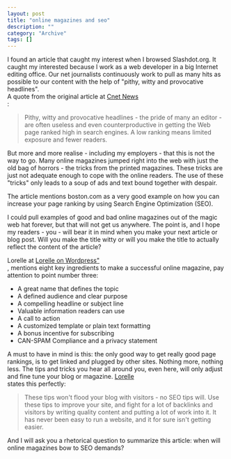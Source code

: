 ```yaml
--- 
layout: post 
title: "online magazines and seo"
description: ""
category: "Archive"
tags: []
---  
```

I found an article that caught my interest when I browsed Slashdot.org. It caught my interested because I work as a web developer in a big Internet editing office. Our net journalists continuously work to pull as many hits as possible to our content with the help of "pithy, witty and provocative headlines".  
 A quote from the original article at <a href="http://news.com.com/2100-1038_3-6155739.html">Cnet News</a> <br/>:
 
<blockquote>Pithy, witty and provocative headlines - the pride of many an editor - are often useless and even counterproductive in getting the Web page ranked high in search engines. A low ranking means limited exposure and fewer readers.</blockquote> 
But more and more realise - including my employers -  that this is not the way to go. Many online magazines jumped right into the web with just the old bag of horrors - the tricks from the printed magazines. These tricks are just not adequate enough to cope with the online readers. The use of these "tricks" only leads to a soup of ads and text bound together with despair.
 
The article mentions boston.com as a very good example on how you can increase your page ranking by using Search Engine Optimization (SEO). 
 
I could pull examples of good and bad online magazines out of the magic web hat forever, but that will not get us anywhere. The point is, and I hope my readers - you - will bear it in mind when you make your next article or blog post.  Will you make the title witty or will you make the title to actually reflect the content of the article?
 
Lorelle at <a href="http://lorelle.wordpress.com/2007/03/15/blog-online-magazine-and-ezine-whats-the-difference/">Lorelle on Wordpress" </a> <br/>, mentions eight key ingredients to make a successful online magazine, pay attention to point number three:
 

* A great name that defines the topic
* A defined audience and clear purpose
* A compelling headline or subject line
* Valuable information readers can use
* A call to action
* A customized template or plain text formatting
* A bonus incentive for subscribing
* CAN-SPAM Compliance and a privacy statement 

A must to have in mind is this: the only good way to get really good page rankings, is to get linked and plugged by other sites. Nothing more, nothing less. The tips and tricks you hear all around you, even here, will only adjust and fine tune your blog or magazine. <a href="http://lorelle.wordpress.com/2006/06/28/wordpress-and-seo-tips-and-techniques/">Lorelle</a> <br/> states this perfectly:

<blockquote>These tips won't flood your blog with visitors - no SEO tips will. Use these tips to improve your site, and fight for a lot of backlinks and visitors by writing quality content and putting a lot of work into it. It has never been easy to run a website, and it for sure isn't getting easier.</blockquote>
And I will ask you a rhetorical question to summarize this article: when will online magazines bow to SEO demands?  
